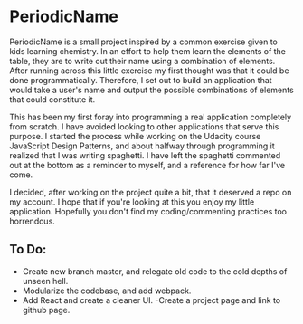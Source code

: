 # PeriodicName
PeriodicName is a small project inspired by a common exercise given to kids learning chemistry.
In an effort to help them learn the elements of the table, they are to write out their name using
a combination of elements.  After running across this little exercise my first thought was that 
it could be done programmatically.  Therefore, I set out to build an application that would take
a user's name and output the possible combinations of elements that could constitute it.  


This has been my first foray into programming a real application completely from scratch.  I have
avoided looking to other applications that serve this purpose.  I started the process while working
on the Udacity course JavaScript Design Patterns, and about halfway through programming it realized 
that I was writing spaghetti.  I have left the spaghetti commented out at the bottom as a reminder 
to myself, and a reference for how far I've come.

I decided, after working on the project quite a bit, that it deserved a repo on my account.
I hope that if you're looking at this you enjoy my little application.  Hopefully you don't find
my coding/commenting practices too horrendous.

## To Do:
 - Create new branch master, and relegate old code to the cold depths of unseen hell.
 - Modularize the codebase, and add webpack.
 - Add React and create a cleaner UI.
 -Create a project page and link to github page.
